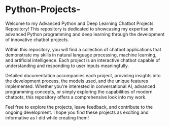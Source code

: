 # Python-Projects-
Welcome to my Advanced Python and Deep Learning Chatbot Projects Repository! This repository is dedicated to showcasing my expertise in advanced Python programming and deep learning through the development of innovative chatbot projects.

Within this repository, you will find a collection of chatbot applications that demonstrate my skills in natural language processing, machine learning, and artificial intelligence. Each project is an interactive chatbot capable of understanding and responding to user inputs meaningfully.

Detailed documentation accompanies each project, providing insights into the development process, the models used, and the unique features implemented. Whether you're interested in conversational AI, advanced programming concepts, or simply exploring the capabilities of modern chatbots, this repository offers a comprehensive look into my work.

Feel free to explore the projects, leave feedback, and contribute to the ongoing development. I hope you find these projects as exciting and informative as I did while creating them!
